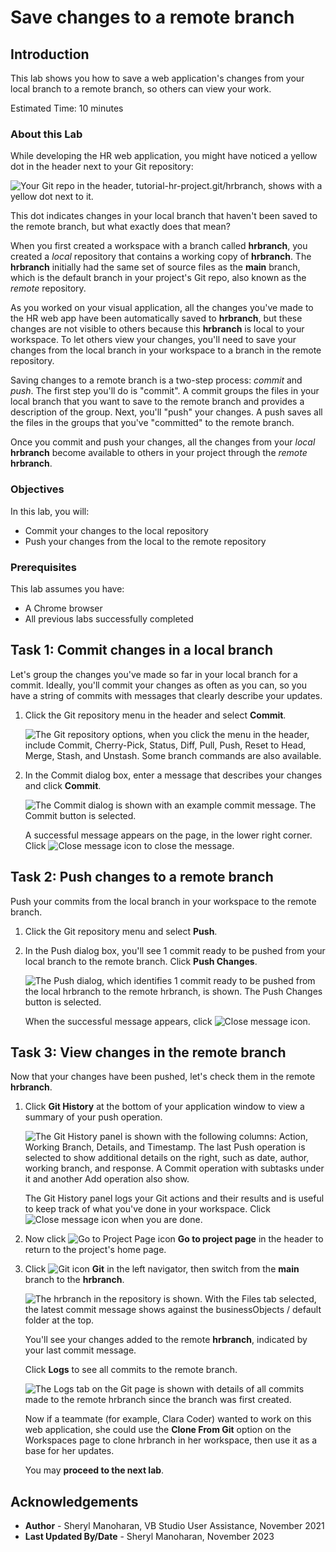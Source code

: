 # Save changes to a remote branch

## Introduction

This lab shows you how to save a web application's changes from your local branch to a remote branch, so others can view your work.

Estimated Time: 10 minutes

### About this Lab

While developing the HR web application, you might have noticed a yellow dot in the header next to your Git repository:

![Your Git repo in the header, tutorial-hr-project.git/hrbranch, shows with a yellow dot next to it.](images/git-changes-badge.png "")

This dot indicates changes in your local branch that haven't been saved to the remote branch, but what exactly does that mean?

When you first created a workspace with a branch called **hrbranch**, you created a _local_ repository that contains a working copy of **hrbranch**. The **hrbranch** initially had the same set of source files as the **main** branch, which is the default branch in your project's Git repo, also known as the _remote_ repository.

As you worked on your visual application, all the changes you've made to the HR web app have been automatically saved to **hrbranch**, but these changes are not visible to others because this **hrbranch** is local to your workspace. To let others view your changes, you'll need to save your changes from the local branch in your workspace to a branch in the remote repository.

Saving changes to a remote branch is a two-step process: _commit_ and _push_. The first step you'll do is "commit". A commit groups the files in your local branch that you want to save to the remote branch and provides a description of the group. Next, you'll "push" your changes. A push saves all the files in the groups that you've "committed" to the remote branch.

Once you commit and push your changes, all the changes from your _local_ **hrbranch** become available to others in your project through the _remote_ **hrbranch**.

### Objectives

In this lab, you will:

* Commit your changes to the local repository
* Push your changes from the local to the remote repository

### Prerequisites

This lab assumes you have:

* A Chrome browser
* All previous labs successfully completed

## Task 1: Commit changes in a local branch

Let's group the changes you've made so far in your local branch for a commit. Ideally, you'll commit your changes as often as you can, so you have a string of commits with messages that clearly describe your updates.

1. Click the Git repository menu in the header and select **Commit**.

    ![The Git repository options, when you click the menu in the header, include Commit, Cherry-Pick, Status, Diff, Pull, Push, Reset to Head, Merge, Stash, and Unstash. Some branch commands are also available.](images/commit-menu.png "")

2. In the Commit dialog box, enter a message that describes your changes and click **Commit**.

    ![The Commit dialog is shown with an example commit message. The Commit button is selected.](images/commit.png "")

    A successful message appears on the page, in the lower right corner. Click ![Close message icon](images/x-icon.png) to close the message.

## Task 2: Push changes to a remote branch

Push your commits from the local branch in your workspace to the remote branch.

1. Click the Git repository menu and select **Push**.
2. In the Push dialog box, you'll see 1 commit ready to be pushed from your local branch to the remote branch. Click **Push Changes**.

    ![The Push dialog, which identifies 1 commit ready to be pushed from the local hrbranch to the remote hrbranch, is shown. The Push Changes button is selected.](images/push-changes.png "")

    When the successful message appears, click ![Close message icon](images/x-icon.png).

## Task 3: View changes in the remote branch

Now that your changes have been pushed, let's check them in the remote **hrbranch**.

1. Click **Git History** at the bottom of your application window to view a summary of your push operation.

   ![The Git History panel is shown with the following columns: Action, Working Branch, Details, and Timestamp. The last Push operation is selected to show additional details on the right, such as date, author, working branch, and response. A Commit operation with subtasks under it and another Add operation also show.](images/git-history.png "")

   The Git History panel logs your Git actions and their results and is useful to keep track of what you've done in your workspace. Click ![Close message icon](images/x-icon.png) when you are done.

2. Now click ![Go to Project Page icon](images/go-to-project-home-icon.png) **Go to project page** in the header to return to the project's home page.

3. Click ![Git icon](images/git-icon.png) **Git** in the left navigator, then switch from the **main** branch to the **hrbranch**.

    ![The hrbranch in the repository is shown. With the Files tab selected, the latest commit message shows against the businessObjects / default folder at the top.](images/git-view-hrbranch.png "")

    You'll see your changes added to the remote **hrbranch**, indicated by your last commit message.

    Click **Logs** to see all commits to the remote branch.

    ![The Logs tab on the Git page is shown with details of all commits made to the remote hrbranch since the branch was first created.](images/git-view-hrbranch-logs.png "")

    Now if a teammate (for example, Clara Coder) wanted to work on this web application, she could use the **Clone From Git** option on the Workspaces page to clone hrbranch in her workspace, then use it as a base for her updates.

    You may **proceed to the next lab**.

## Acknowledgements

* **Author** - Sheryl Manoharan, VB Studio User Assistance, November 2021
* **Last Updated By/Date** - Sheryl Manoharan, November 2023
